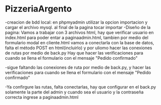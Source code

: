# PizzeriaArgento

-creacion de bdd local:
en phpmyadmin utilizar la opcion importacion y cargar el archivo mysql. al final de la pagina tocar importar
-Diseño de la pagina:
Vamos a trabajar con 3 archivos html, hay que verificar usuario en index.html para poder entar a paginaadmin.html, tambien por medio del formulario modal en cliente.html vamos a conectarla con la base de datos, falta el método POST en html(incluirlo) y por uliomo hacer las conexiones de rutas por medio de back.py
Hay que hacer las verificaciones para cuando se llena el formulario con el mensaje "Pedido confirmado"

-sigue faltando las conexiones de ruta por medio de back.py, y hacer las verificaciones para cuando se llena el formulario con el mensaje "Pedido confirmado"

-Ya confirgure las rutas, falta conectarlas, hay que configurar en el back.py solamente la parte del admin y cuando sea el usuario y la contraseña correcta ingrese a paginaadmin.html

